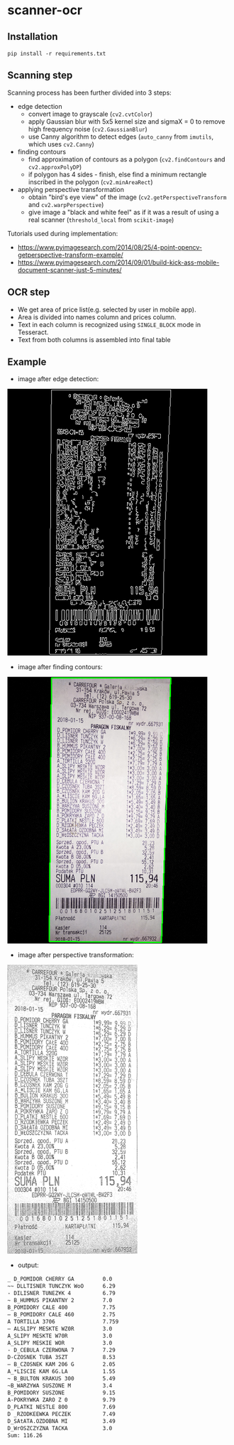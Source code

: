 # scanner-ocr

## Installation
```
pip install -r requirements.txt
```

## Scanning step

Scanning process has been further divided into 3 steps:
- edge detection
  - convert image to grayscale (`cv2.cvtColor`)
  - apply Gaussian blur with 5x5 kernel size and sigmaX = 0 to remove high frequency noise (`cv2.GaussianBlur`)
  - use Canny algorithm to detect edges (`auto_canny` from `imutils`, which uses `cv2.Canny`)
- finding contours
  - find approximation of contours as a polygon (`cv2.findContours` and `cv2.approxPolyDP`)
  - if polygon has 4 sides - finish, else find a minimum rectangle inscribed in the polygon (`cv2.minAreaRect`)
- applying perspective transformation
  - obtain "bird's eye view" of the image (`cv2.getPerspectiveTransform` and `cv2.warpPerspective`)
  - give image a "black and white feel" as if it was a result of using a real scanner (`threshold_local` from `scikit-image`)

Tutorials used during implementation:
- https://www.pyimagesearch.com/2014/08/25/4-point-opencv-getperspective-transform-example/
- https://www.pyimagesearch.com/2014/09/01/build-kick-ass-mobile-document-scanner-just-5-minutes/

## OCR step

 - We get area of price list(e.g. selected by user in mobile app). 
 - Area is divided into names column and prices column. 
 - Text in each column is recognized using `SINGLE_BLOCK` mode in Tesseract. 
 - Text from both columns is assembled into final table

## Example

- image after edge detection: 

![Edged image](Paragony-test/step_1_edged.png)

- image after finding contours:

![Contours](Paragony-test/step_2_outline.png)

- image after perspective transformation:

![Scanned image](Paragony-test/step_3_scanned.png)

- output:
```
_ D_POMIDOR CHERRY GA         0.0
~~ DLLTISNER TUNCZYK WoO      6.29
- DILISNER TUNEZ¥K 4          6.79
~ B_HUMMUS PIKANTNY 2         7.0
B_POMIDORY CALE 400           7.75
— B_POMIDORY CALE 460         2.75
A TORTILLA 3706               7.759
— ALSLIPY MESKTE WZ0R         3.0
A_SLIPY MESKTE W70R           3.0
A_SLIPY MESKIE WOR            3.0
- D_CEBULA CZERWONA 7         7.29
D-CZOSNEK TUBA 3SZT           8.53
— B_CZOSNEK KAM 206 G         2.05
A_*LISCIE KAM 6G.LA           1.55
~ B_BULTON KRAKUS 300         5.49
~B_WARZYWA SUSZONE M          3.4
B_POMIDORY SUSZONE            9.15
A-POKRYWKA ZARO Z 0           9.79
D_PLATKI NESTLE 800           7.69
D _RZODKEEWKA PECZEK          7.49
D_SAtATA.OZDOBNA MI           3.49
D_WrOSZCZYZNA TACKA           3.0
Sum: 116.26
```

